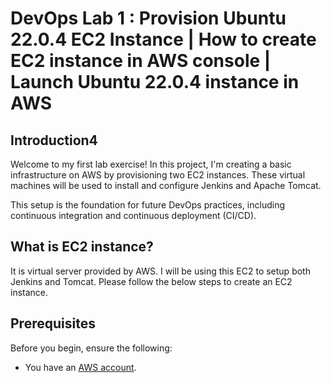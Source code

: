 # DevOps Lab 1 : Provision Ubuntu 22.0.4 EC2 Instance | How to create EC2 instance in AWS console | Launch Ubuntu 22.0.4 instance in AWS

## Introduction4

Welcome to my first lab exercise! In this project, I'm creating a basic infrastructure on AWS by provisioning two EC2 instances. These virtual machines will be used to install and configure Jenkins and Apache Tomcat.

This setup is the foundation for future DevOps practices, including continuous integration and continuous deployment (CI/CD).

## What is EC2 instance? 

It is virtual server provided by AWS. I will be using this EC2 to setup both Jenkins and Tomcat. Please follow the below steps to create an EC2 instance.

## Prerequisites

Before you begin, ensure the following:

- You have an [AWS account](https://aws.amazon.com/).

